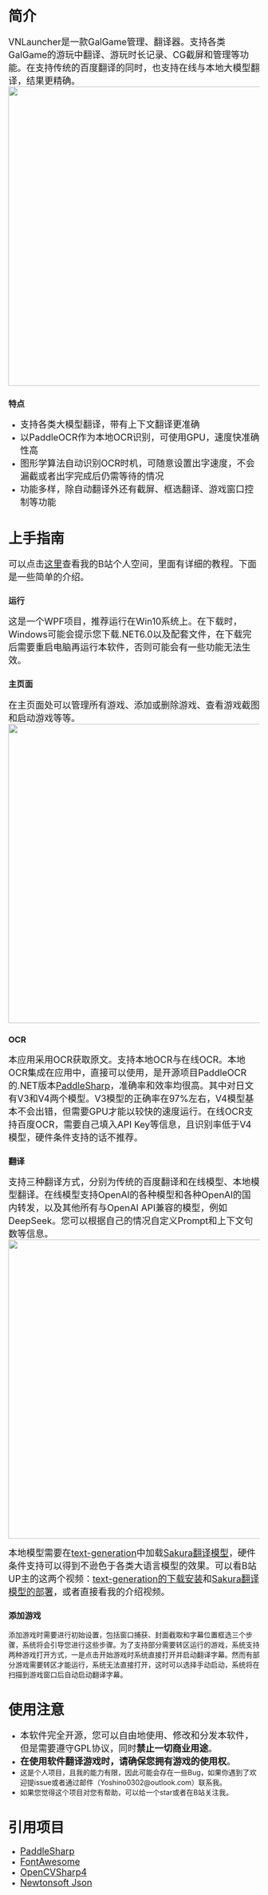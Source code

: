 <h1>简介</h1>
<font size=4>VNLauncher是一款GalGame管理、翻译器。支持各类GalGame的游玩中翻译、游玩时长记录、CG截屏和管理等功能。在支持传统的百度翻译的同时，也支持在线与本地大模型翻译，结果更精确。</font>
<img src="https://s2.loli.net/2024/07/17/8lvLxZAsjyJ2ViS.gif" width="600" >
<h3>特点</h3>
<ul>
<li><font size=4>支持各类大模型翻译，带有上下文翻译更准确</font></li>
<li><font size=4>以PaddleOCR作为本地OCR识别，可使用GPU，速度快准确性高</font></li>
<li><font size=4>图形学算法自动识别OCR时机，可随意设置出字速度，不会漏截或者出字完成后仍需等待的情况</font></li>
<li><font size=4>功能多样，除自动翻译外还有截屏、框选翻译、游戏窗口控制等功能</font></li>
</ul>
<h1>上手指南</h1>


<font size=4>可以点击<a href="https://space.bilibili.com/23411401">这里</a>查看我的B站个人空间，里面有详细的教程。下面是一些简单的介绍。</font>
<h3>运行</h3>
<font size=4>这是一个WPF项目，推荐运行在Win10系统上。在下载时，Windows可能会提示您下载.NET6.0以及配套文件，在下载完后需要重启电脑再运行本软件，否则可能会有一些功能无法生效。</font>
<h3>主页面</h3>
<font size=4>在主页面处可以管理所有游戏、添加或删除游戏、查看游戏截图和启动游戏等等。</font>
<img src="https://s2.loli.net/2024/07/17/O47MQf5hsPZKHn8.png" width="600" >
<h3>OCR</h3>
<font size=4>本应用采用OCR获取原文。支持本地OCR与在线OCR。本地OCR集成在应用中，直接可以使用，是开源项目PaddleOCR的.NET版本<a href="https://github.com/sdcb/PaddleSharp">PaddleSharp</a>，准确率和效率均很高。其中对日文有V3和V4两个模型。V3模型的正确率在97%左右，V4模型基本不会出错，但需要GPU才能以较快的速度运行。在线OCR支持百度OCR，需要自己填入API Key等信息，且识别率低于V4模型，硬件条件支持的话不推荐。</font>
<h3>翻译</h3>
<font size=4>支持三种翻译方式，分别为传统的百度翻译和在线模型、本地模型翻译。在线模型支持OpenAI的各种模型和各种OpenAI的国内转发，以及其他所有与OpenAI API兼容的模型，例如DeepSeek。您可以根据自己的情况自定义Prompt和上下文句数等信息。</font>
<img src="https://s2.loli.net/2024/07/17/NXqloSfTYsDH5hL.png" width="600">

<font size=4>本地模型需要在<a href="https://github.com/oobabooga/text-generation-webui">text-generation</a>中加载<a href="https://github.com/SakuraLLM/SakuraLLM">Sakura翻译模型</a>，硬件条件支持可以得到不逊色于各类大语言模型的效果。可以看B站UP主的这两个视频：<a href="https://www.bilibili.com/video/BV1Te411U7me">text-generation的下载安装</a>和<a href="https://www.bilibili.com/video/BV18J4m1Y7Sa/">Sakura翻译模型的部署</a>，或者直接看我的介绍视频。</font>
<h3>添加游戏</h3>
添加游戏时需要进行初始设置，包括窗口捕获、封面截取和字幕位置框选三个步骤，系统将会引导您进行这些步骤。为了支持部分需要转区运行的游戏，系统支持两种游戏打开方式，一是点击开始游戏时系统直接打开并启动翻译字幕。然而有部分游戏需要转区才能运行，系统无法直接打开，这时可以选择手动启动，系统将在扫描到游戏窗口后自动启动翻译字幕。


<h1>使用注意</h1>
<ul>
<li><font size=4>本软件完全开源，您可以自由地使用、修改和分发本软件，但是需要遵守GPL协议，同时<strong>禁止一切商业用途</strong>。</font></li>
<li><font size=4><strong>在使用软件翻译游戏时，请确保您拥有游戏的使用权</strong>。</font></li>
<li>这是个人项目，且我的能力有限，因此可能会存在一些Bug，如果你遇到了欢迎提issue或者通过邮件（Yoshino0302@outlook.com）联系我。</li>
<li>如果您觉得这个项目对您有帮助，可以给一个star或者在B站关注我。 </li>
</ul>

<h1>引用项目</h1>

<ul>
<li><font size=4><a href="https://github.com/sdcb/PaddleSharp">PaddleSharp</a></font></li>
<li><font size=4><a href="https://github.com/MartinTopfstedt/FontAwesome6">FontAwesome</a>
</font></li>
<li><font size=4><a href="https://github.com/shimat/opencvsharp">OpenCVSharp4</a></font></li>
<li><font size=4><a href="https://github.com/JamesNK/Newtonsoft.Json">Newtonsoft Json</a></font></li>

</ul>
